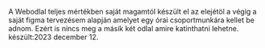 A Webodlal teljes mértékben saját magamtól készült el az elejétöl a végig a saját figma tervezésem alapján amelyet egy órai csoportmunkára kellet be adnom. 
Ezért is nincs meg a másik két odlal amire katinthatni lehetne. készült:2023 december 12.

